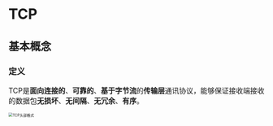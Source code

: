 # TCP

## 基本概念

### 定义

TCP是**面向连接的**、**可靠的**、**基于字节流**的**传输层**通讯协议，能够保证接收端接收的数据包**无损坏**、**无间隔**、**无冗余**、**有序**。

<img src="http://image.961110.xyz/images/2021/07/07/TCPebb0cc69dfae7da7.png" alt="TCP头部格式" style="zoom: 50%;" />

